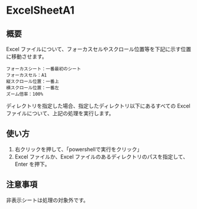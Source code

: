 # ExcelSheetA1
## 概要
Excel ファイルについて、フォーカスセルやスクロール位置等を下記に示す位置に移動させます。
```
フォーカスシート：一番最初のシート
フォーカスセル：A1
縦スクロール位置：一番上
横スクロール位置：一番左
ズーム倍率：100%
```
ディレクトリを指定した場合、指定したディレクトリ以下にあるすべての Excel ファイルについて、上記の処理を実行します。

## 使い方
1. 右クリックを押して、「powershellで実行をクリック」
2. Excel ファイルか、Excel ファイルのあるディレクトリのパスを指定して、Enter を押下。

## 注意事項
非表示シートは処理の対象外です。
